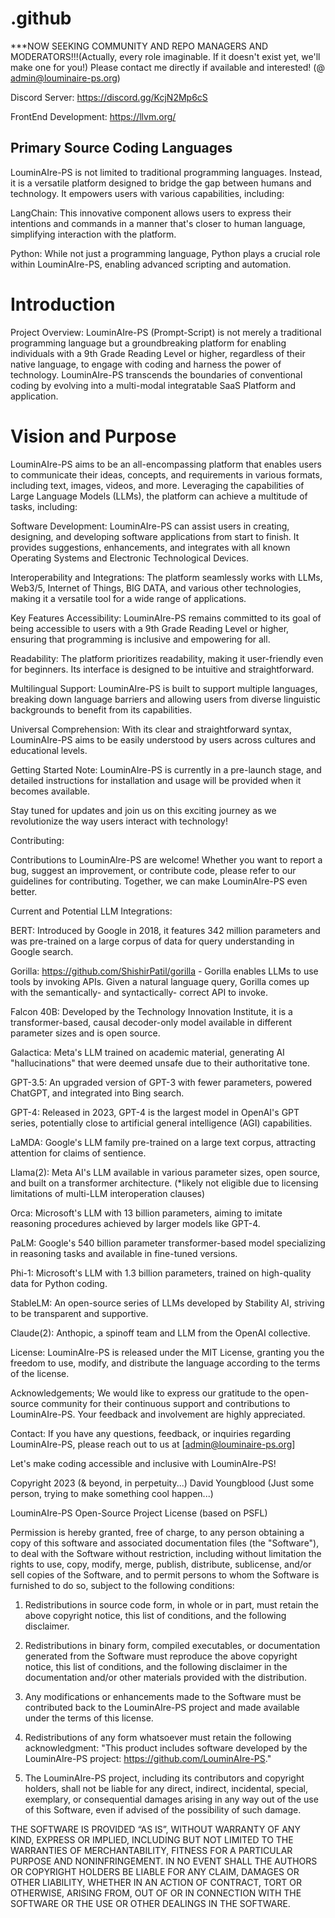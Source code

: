 # .github

***NOW SEEKING COMMUNITY AND REPO MANAGERS AND MODERATORS!!!(Actually, every role imaginable. If it doesn't exist yet, we'll make one for you!) 
Please contact me directly if available and interested! (@ admin@louminaire-ps.org)

Discord Server: https://discord.gg/KcjN2Mp6cS

FrontEnd Development: https://llvm.org/

## Primary Source Coding Languages

LouminAIre-PS is not limited to traditional programming languages. Instead, it is a versatile platform designed to bridge the gap between humans and technology. It empowers users with various capabilities, including:

LangChain: This innovative component allows users to express their intentions and commands in a manner that's closer to human language, simplifying interaction with the platform.

Python: While not just a programming language, Python plays a crucial role within LouminAIre-PS, enabling advanced scripting and automation.

# Introduction

Project Overview: LouminAIre-PS (Prompt-Script) is not merely a traditional programming language but a groundbreaking platform for enabling individuals with a 9th Grade Reading Level or higher, regardless of their native language, to engage with coding and harness the power of technology. LouminAIre-PS transcends the boundaries of conventional coding by evolving into a multi-modal integratable SaaS Platform and application.

# Vision and Purpose

LouminAIre-PS aims to be an all-encompassing platform that enables users to communicate their ideas, concepts, and requirements in various formats, including text, images, videos, and more. Leveraging the capabilities of Large Language Models (LLMs), the platform can achieve a multitude of tasks, including:

Software Development: LouminAIre-PS can assist users in creating, designing, and developing software applications from start to finish. It provides suggestions, enhancements, and integrates with all known Operating Systems and Electronic Technological Devices.

Interoperability and Integrations: The platform seamlessly works with LLMs, Web3/5, Internet of Things, BIG DATA, and various other technologies, making it a versatile tool for a wide range of applications.

Key Features
Accessibility: LouminAIre-PS remains committed to its goal of being accessible to users with a 9th Grade Reading Level or higher, ensuring that programming is inclusive and empowering for all.

Readability: The platform prioritizes readability, making it user-friendly even for beginners. Its interface is designed to be intuitive and straightforward.

Multilingual Support: LouminAIre-PS is built to support multiple languages, breaking down language barriers and allowing users from diverse linguistic backgrounds to benefit from its capabilities.

Universal Comprehension: With its clear and straightforward syntax, LouminAIre-PS aims to be easily understood by users across cultures and educational levels.

Getting Started
Note: LouminAIre-PS is currently in a pre-launch stage, and detailed instructions for installation and usage will be provided when it becomes available.

Stay tuned for updates and join us on this exciting journey as we revolutionize the way users interact with technology!

Contributing:

Contributions to LouminAIre-PS are welcome! Whether you want to report a bug, suggest an improvement, or contribute code, please refer to our guidelines for contributing. Together, we can make LouminAIre-PS even better.

Current and Potential LLM Integrations:

BERT: Introduced by Google in 2018, it features 342 million parameters and was pre-trained on a large corpus of data for query understanding in Google search.

Gorilla: https://github.com/ShishirPatil/gorilla - Gorilla enables LLMs to use tools by invoking APIs. Given a natural language query, Gorilla comes up with the semantically- and syntactically- correct API to invoke. 

Falcon 40B: Developed by the Technology Innovation Institute, it is a transformer-based, causal decoder-only model available in different parameter sizes and is open source.

Galactica: Meta's LLM trained on academic material, generating AI "hallucinations" that were deemed unsafe due to their authoritative tone.

GPT-3.5: An upgraded version of GPT-3 with fewer parameters, powered ChatGPT, and integrated into Bing search.

GPT-4: Released in 2023, GPT-4 is the largest model in OpenAI's GPT series, potentially close to artificial general intelligence (AGI) capabilities.

LaMDA: Google's LLM family pre-trained on a large text corpus, attracting attention for claims of sentience.

Llama(2): Meta AI's LLM available in various parameter sizes, open source, and built on a transformer architecture. (*likely not eligible due to licensing limitations of multi-LLM interoperation clauses)

Orca: Microsoft's LLM with 13 billion parameters, aiming to imitate reasoning procedures achieved by larger models like GPT-4.

PaLM: Google's 540 billion parameter transformer-based model specializing in reasoning tasks and available in fine-tuned versions.

Phi-1: Microsoft's LLM with 1.3 billion parameters, trained on high-quality data for Python coding.

StableLM: An open-source series of LLMs developed by Stability AI, striving to be transparent and supportive.

Claude(2): Anthopic, a spinoff team and LLM from the OpenAI collective. 

License:
LouminAIre-PS is released under the MIT License, granting you the freedom to use, modify, and distribute the language according to the terms of the license.

Acknowledgements;
We would like to express our gratitude to the open-source community for their continuous support and contributions to LouminAIre-PS. Your feedback and involvement are highly appreciated.

Contact:
If you have any questions, feedback, or inquiries regarding LouminAIre-PS, please reach out to us at [admin@louminaire-ps.org]

Let's make coding accessible and inclusive with LouminAIre-PS!

Copyright 2023 (& beyond, in perpetuity...) David Youngblood (Just some person, trying to make something cool happen...)

LouminAIre-PS Open-Source Project License (based on PSFL)

Permission is hereby granted, free of charge, to any person obtaining a copy of this software and associated documentation files (the "Software"), to deal with the Software without restriction, including without limitation the rights to use, copy, modify, merge, publish, distribute, sublicense, and/or sell copies of the Software, and to permit persons to whom the Software is furnished to do so, subject to the following conditions:

1. Redistributions in source code form, in whole or in part, must retain the above copyright notice, this list of conditions, and the following disclaimer.

2. Redistributions in binary form, compiled executables, or documentation generated from the Software must reproduce the above copyright notice, this list of conditions, and the following disclaimer in the documentation and/or other materials provided with the distribution.

3. Any modifications or enhancements made to the Software must be contributed back to the LouminAIre-PS project and made available under the terms of this license.

4. Redistributions of any form whatsoever must retain the following acknowledgment:
   "This product includes software developed by the LouminAIre-PS project: https://github.com/LouminAIre-PS."

5. The LouminAIre-PS project, including its contributors and copyright holders, shall not be liable for any direct, indirect, incidental, special, exemplary, or consequential damages arising in any way out of the use of this Software, even if advised of the possibility of such damage.

THE SOFTWARE IS PROVIDED “AS IS”, WITHOUT WARRANTY OF ANY KIND, EXPRESS OR IMPLIED, INCLUDING BUT NOT LIMITED TO THE WARRANTIES OF MERCHANTABILITY, FITNESS FOR A PARTICULAR PURPOSE AND NONINFRINGEMENT. IN NO EVENT SHALL THE AUTHORS OR COPYRIGHT HOLDERS BE LIABLE FOR ANY CLAIM, DAMAGES OR OTHER LIABILITY, WHETHER IN AN ACTION OF CONTRACT, TORT OR OTHERWISE, ARISING FROM, OUT OF OR IN CONNECTION WITH THE SOFTWARE OR THE USE OR OTHER DEALINGS IN THE SOFTWARE.
